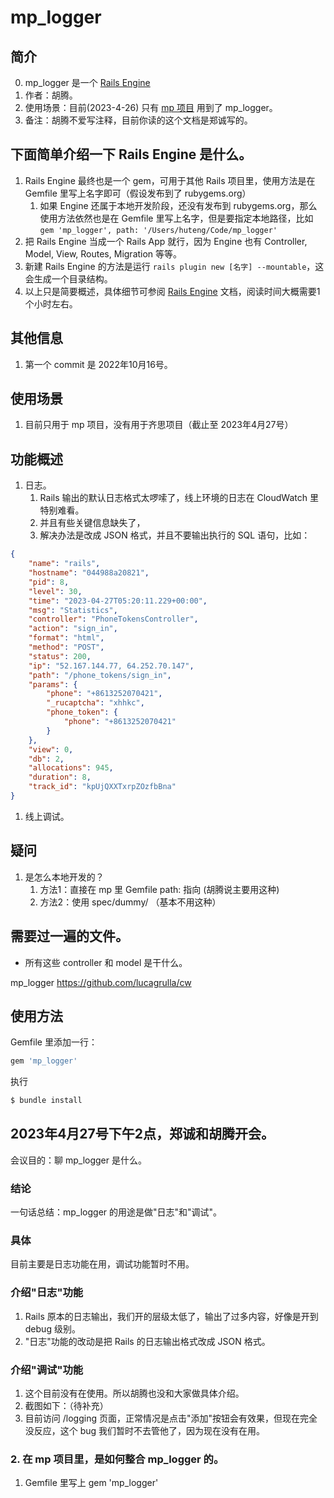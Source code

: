 # mp_logger

## 简介
0. mp_logger 是一个 [Rails Engine](https://guides.rubyonrails.org/engines.html)
1. 作者：胡腾。
3. 使用场景：目前(2023-4-26) 只有 [mp 项目](https://github.com/MiraclePlus/mp) 用到了 mp_logger。
4. 备注：胡腾不爱写注释，目前你读的这个文档是郑诚写的。

## 下面简单介绍一下 Rails Engine 是什么。
1. Rails Engine 最终也是一个 gem，可用于其他 Rails 项目里，使用方法是在 Gemfile 里写上名字即可（假设发布到了 rubygems.org）
   1. 如果 Engine 还属于本地开发阶段，还没有发布到 rubygems.org，那么使用方法依然也是在 Gemfile 里写上名字，但是要指定本地路径，比如 `gem 'mp_logger', path: '/Users/huteng/Code/mp_logger'`
2. 把 Rails Engine 当成一个 Rails App 就行，因为 Engine 也有 Controller, Model, View, Routes, Migration 等等。
3. 新建 Rails Engine 的方法是运行 `rails plugin new [名字] --mountable`，这会生成一个目录结构。
5. 以上只是简要概述，具体细节可参阅 [Rails Engine](https://guides.rubyonrails.org/engines.html) 文档，阅读时间大概需要1个小时左右。

## 其他信息
1. 第一个 commit 是 2022年10月16号。

## 使用场景
1. 目前只用于 mp 项目，没有用于齐思项目（截止至 2023年4月27号）

## 功能概述
1. 日志。
   1. Rails 输出的默认日志格式太啰嗦了，线上环境的日志在 CloudWatch 里特别难看。
   2. 并且有些关键信息缺失了，
   3. 解决办法是改成 JSON 格式，并且不要输出执行的 SQL 语句，比如：
```json
{
    "name": "rails",
    "hostname": "044988a20821",
    "pid": 8,
    "level": 30,
    "time": "2023-04-27T05:20:11.229+00:00",
    "msg": "Statistics",
    "controller": "PhoneTokensController",
    "action": "sign_in",
    "format": "html",
    "method": "POST",
    "status": 200,
    "ip": "52.167.144.77, 64.252.70.147",
    "path": "/phone_tokens/sign_in",
    "params": {
        "phone": "+8613252070421",
        "_rucaptcha": "xhhkc",
        "phone_token": {
            "phone": "+8613252070421"
        }
    },
    "view": 0,
    "db": 2,
    "allocations": 945,
    "duration": 8,
    "track_id": "kpUjQXXTxrpZOzfbBna"
}
```
1. 线上调试。

## 疑问
1. 是怎么本地开发的？
   1. 方法1：直接在 mp 里 Gemfile path: 指向 (胡腾说主要用这种)
   2. 方法2：使用 spec/dummy/ （基本不用这种）


## 需要过一遍的文件。
* 所有这些 controller 和 model 是干什么。


mp_logger 
https://github.com/lucagrulla/cw


## 使用方法
Gemfile 里添加一行：

```ruby
gem 'mp_logger'
```

执行
```bash
$ bundle install
```



## 2023年4月27号下午2点，郑诚和胡腾开会。
会议目的：聊 mp_logger 是什么。

### 结论
一句话总结：mp_logger 的用途是做"日志"和"调试"。

### 具体
目前主要是日志功能在用，调试功能暂时不用。

### 介绍"日志"功能
1. Rails 原本的日志输出，我们开的层级太低了，输出了过多内容，好像是开到 debug 级别。
2. "日志"功能的改动是把 Rails 的日志输出格式改成 JSON 格式。

### 介绍"调试"功能
1. 这个目前没有在使用。所以胡腾也没和大家做具体介绍。
2. 截图如下：（待补充）
3. 目前访问 /logging 页面，正常情况是点击"添加"按钮会有效果，但现在完全没反应，这个 bug 我们暂时不去管他了，因为现在没有在用。

### 2. 在 mp 项目里，是如何整合 mp_logger 的。
1. Gemfile 里写上 gem 'mp_logger'

